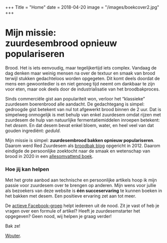 +++
Title = "Home"
date = 2018-04-20
image = "/images/boekcover2.jpg"
+++

# Mijn missie: <br/>zuurdesembrood opnieuw populariseren


Brood. Het is iets eenvoudig, maar tegelijkertijd iets complex. Vandaag de dag denken maar weinig mensen na over de textuur en smaak van brood terwijl stukken gedachteloos worden opgegeten. Dit komt deels doordat de mens een gewoontedier is en niet genoeg tijd neemt om dankbaar te zijn voor eten, maar ook deels door de industrialisatie van het broodbakproces.

Sinds commerciële gist aan populariteit won, verloor het &#8220;klassieke&#8221; zuurdesem boerenbrood alle aandacht. De gedachtegang is simpel: gedroogde gist betekent van nul tot afgewerkt brood binnen de 2 uur. Dat is simpelweg onmogelijk is met behulp van enkel zuurdesem omdat rijzen met zuurdesem de hulp van natuurlijke fermentatiemiddelen inroepen betekent: het _desem_. En dat desem bevat enkel bloem, water, en heel veel van dat gouden ingrediënt: _geduld_.

Mijn missie is simpel: **zuurdesembrood bakken opnieuw populariseren**. Daarom werd Red Zuurdesem als [broodbak blog](/blog) opgericht in 2012. Daarom eindigde de persoonlijke zoektocht naar de smaak en wetenschap van brood in 2020 in een [allesomvattend boek](/boek).


### Hoe **jij kan helpen**

Met het grote aanbod aan technische en persoonlijke artikels hoop ik mijn passie voor zuurdesem over te brengen op anderen. Mijn wens voor jullie als bezoekers van deze website is **één succeservaring** te kunnen boeken in het bakken met desem. Een positieve ervaring zet aan tot meer.

De [actieve Facebook-groep](https://facebook.com/redzuurdesem) helpt iedereen uit de nood. Zit je vast of heb je vragen over een formule of artikel? Heeft je zuurdesemstarter het opgegeven? Geen nood, wij helpen je graag verder!


Bak ze!

[Wouter](/about).

 [1]: https://redzuurdesem.be/wp-content/uploads/2012/06/693ef7d02022750cb1a7dae6eb7d1cf5_large.jpg
 [2]: https://redzuurdesem.be/wp-content/uploads/2012/06/photo-full.jpg
 [3]: https://redzuurdesem.be/wp-content/uploads/2012/06/16118a75dafdc72174fc6ca3a2d545b1_large.jpg